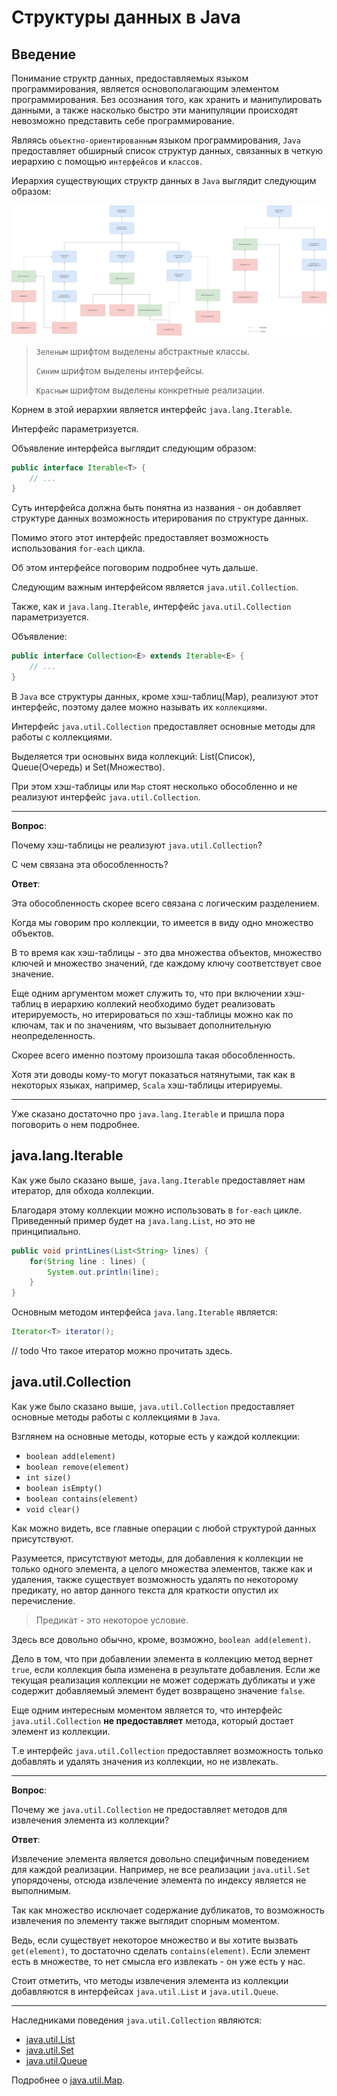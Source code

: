 # Структуры данных в Java

## Введение

Понимание структр данных, предоставляемых языком программирования, является основополагающим элементом программирования.
Без осознания того, как хранить и манипулировать данными, а также насколько быстро эти манипуляции происходят невозможно представить себе программирование.

Являясь `объектно-ориентированным` языком программирования, `Java` предоставляет обширный список структур данных, связанных в четкую иерархию с помощью `интерфейсов` и `классов`.

Иерархия существующих структр данных в `Java` выглядит следующим образом:

<img src="../images/collections/collections.png">

> `Зеленым` шрифтом выделены абстрактные классы.
>
> `Синим` шрифтом выделены интерфейсы.
>
> `Красным` шрифтом выделены конкретные реализации.

Корнем в этой иерархии является интерфейс `java.lang.Iterable`.

Интерфейс параметризуется.

Объявление интерфейса выглядит следующим образом:

```java
public interface Iterable<T> {
    // ...
}
```

Суть интерфейса должна быть понятна из названия - он добавляет структуре данных возможность итерирования по структуре данных.

Помимо этого этот интерфейс предоставляет возможность использования `for-each` цикла.

Об этом интерфейсе поговорим подробнее чуть дальше.

Следующим важным интерфейсом является `java.util.Collection`.

Также, как и `java.lang.Iterable`, интерфейс `java.util.Collection` параметризуется.

Объявление:

```java
public interface Collection<E> extends Iterable<E> {
    // ...
}
```

В `Java` все структуры данных, кроме хэш-таблиц(Map), реализуют этот интерфейс, поэтому далее можно называть их `коллекциями`.

Интерфейс `java.util.Collection` предоставляет основные методы для работы с коллекциями.

Выделяется три основынх вида коллекций: List(Список), Queue(Очередь) и Set(Множество).

При этом хэш-таблицы или `Map` стоят несколько обособленно и не реализуют интерфейс `java.util.Collection`.

---

**Вопрос**:

Почему хэш-таблицы не реализуют `java.util.Collection`? 

С чем связана эта обособленность?

**Ответ**:

Эта обособленность скорее всего связана с логическим разделением.

Когда мы говорим про коллекции, то имеется в виду одно множество объектов.

В то время как хэш-таблицы - это два множества объектов, множество ключей
и множество значений, где каждому ключу соответствует свое значение.

Еще одним аргументом может служить то, что при включении хэш-таблиц в иерархию коллекий необходимо будет реализовать итерируемость, но итерироваться по хэш-таблицы можно как по ключам, так и по значениям, что вызывает дополнительную неопределенность.

Скорее всего именно поэтому произошла такая обособленность.

Хотя эти доводы кому-то могут показаться натянутыми, так как в некоторых языках, например, `Scala` хэш-таблицы итерируемы.

---

Уже сказано достаточно про `java.lang.Iterable` и пришла пора поговорить о нем подробнее.

## java.lang.Iterable

Как уже было сказано выше, `java.lang.Iterable` предоставляет нам итератор, для обхода коллекции.

Благодаря этому коллекции можно использовать в `for-each` цикле.
Приведенный пример будет на `java.lang.List`, но это не принципиально.

```java
public void printLines(List<String> lines) {
    for(String line : lines) {
        System.out.println(line);
    }
}
```

Основным методом интерфейса `java.lang.Iterable` является:

```java
Iterator<T> iterator();
``` 

// todo
Что такое итератор можно прочитать здесь.


## java.util.Collection

Как уже было сказано выше, `java.util.Collection` предоставляет основные методы работы с коллекциями в `Java`.

Взглянем на основные методы, которые есть у каждой коллекции:

* `boolean add(element)`
* `boolean remove(element)`
* `int size()`
* `boolean isEmpty()`
* `boolean contains(element)`
* `void clear()`

Как можно видеть, все главные операции с любой структурой данных присутствуют.

Разумеется, присутствуют методы, для добавления к коллекции не только одного элемента, а целого множества элементов, также как и удаления, также существует возможность удалять по некоторому предикату, но автор данного текста для краткости опустил их перечисление.

> Предикат - это некоторое условие.

Здесь все довольно обычно, кроме, возможно, `boolean add(element)`.

Дело в том, что при добавлении элемента в коллекцию метод вернет `true`, если коллекция была изменена в результате добавления. Если же текущая реализация коллекции не может содержать дубликаты и уже содержит добавляемый элемент будет возвращено значение `false`.

Еще одним интересным моментом является то, что интерфейс `java.util.Collection` **не предоставляет** метода, который достает элемент из коллекции.

Т.е интерфейс `java.util.Collection` предоставляет возможность только добавлять и удалять значения из коллекции, но не извлекать.

---

**Вопрос**:

Почему же  `java.util.Collection` не предоставляет методов для извлечения элемента из коллекции? 

**Ответ**:

Извлечение элемента является довольно специфичным поведением для каждой реализации.
Например, не все реализации `java.util.Set` упорядочены, отсюда извлечение элемента по индексу является не выполнимым.

Так как множество исключает содержание дубликатов, то возможность извлечения по элементу также выглядит спорным моментом.

Ведь, если существует некоторое множество и вы хотите вызвать `get(element)`, то достаточно сделать `contains(element)`. Если элемент есть в множестве, то нет смысла его извлекать - он уже есть у нас.

Стоит отметить, что методы извлечения элемента из коллекции добавляются в интерфейсах `java.util.List` и `java.util.Queue`.

---

Наследниками поведения `java.util.Collection` являются:

* [java.util.List](./list/intro.md)
* [java.util.Set](./set/intro.md)
* [java.util.Queue](./queue/intro.md)

Подробнее о [java.util.Map](./map/intro.md).